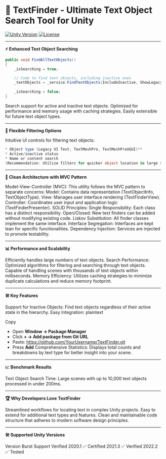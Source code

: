 # 🚀 TextFinder - Ultimate Text Object Search Tool for Unity
<a href="https://unity.com/"><img src="https://img.shields.io/badge/Unity-2020.1+-black.svg?style=flat&logo=unity" alt="Unity Version"></a>
<a href="https://github.com/VodVas/AdvancedMeshCombiner/blob/main/LICENSE"><img src="https://img.shields.io/github/license/VodVas/AdvancedMeshCombiner" alt="License"></a>

---

**⚡ Enhanced Text Object Searching**
```csharp
public void FindAllTextObjects()
{
    _isSearching = true;

    // Code to find text objects, including inactive ones
    _textObjects = _service.FindTextObjects(IncludeInactive, ShowLegacyText, ShowTMP, ShowTMPUI).ToList();
    
    _isSearching = false; 
}
```
Search support for active and inactive text objects.
Optimized for performance and memory usage with caching strategies.
Easily extensible for future text object types.
___
**🧩 Flexible Filtering Options**

Intuitive UI controls for filtering text objects:
```csharp
* Object type (Legacy UI Text, TextMeshPro, TextMeshProUGUI)**
* Active/inactive status
* Name or content search
(Recommendation: Utilize filters for quicker object location in large scenes)
```
___
**🌟 Clean Architecture with MVC Pattern**

Model-View-Controller (MVC): This utility follows the MVC pattern to separate concerns:
Model: Contains data representation (TextObjectInfo, TextObjectType).
View: Manages user interface rendering (TextFinderView).
Controller: Coordinates user input and application logic (TextFinderPresenter).
SOLID Principles:
Single Responsibility: Each class has a distinct responsibility.
Open/Closed: New text finders can be added without modifying existing code.
Liskov Substitution: All finder classes implement the same interface.
Interface Segregation: Interfaces are kept lean for specific functionalities.
Dependency Injection: Services are injected to promote testability.
___
**📊 Performance and Scalability**

Efficiently handles large numbers of text objects.
Search Performance:
Optimized algorithms for filtering and searching through text objects.
Capable of handling scenes with thousands of text objects within milliseconds.
Memory Efficiency:
Utilizes caching strategies to minimize duplicate calculations and reduce memory footprint.
___
**🛠️ Key Features**

Support for Inactive Objects: Find text objects regardless of their active state in the hierarchy.
Easy Integration:
plaintext

Copy
- Open **Window → Package Manager**
- Click **+ → Add package from Git URL**
- Paste: https://github.com/YourUsername/TextFinder.git
- Press **Add**
Comprehensive Statistics: Displays total counts and breakdowns by text type for better insight into your scene.
___
**📈 Benchmark Results**

Text Object Search Time:
Large scenes with up to 10,000 text objects processed in under 200ms.
___
**🏆 Why Developers Love TextFinder**

Streamlined workflows for locating text in complex Unity projects.
Easy to extend for additional text types and features.
Clean and maintainable code structure that adheres to modern software design principles.
___
**🛠️ Supported Unity Versions**

Version	Burst Support	Verified
2020.1	✅	Certified
2021.3	✅	Verified
2022.2	✅	Tested

